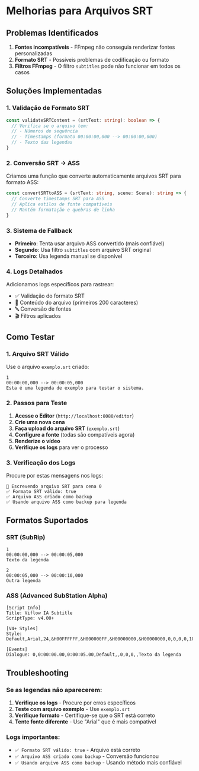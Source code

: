 # Melhorias para Arquivos SRT

## Problemas Identificados

1. **Fontes incompatíveis** - FFmpeg não conseguia renderizar fontes personalizadas
2. **Formato SRT** - Possíveis problemas de codificação ou formato
3. **Filtros FFmpeg** - O filtro `subtitles` pode não funcionar em todos os casos

## Soluções Implementadas

### 1. Validação de Formato SRT
```typescript
const validateSRTContent = (srtText: string): boolean => {
  // Verifica se o arquivo tem:
  // - Números de sequência
  // - Timestamps (formato 00:00:00,000 --> 00:00:00,000)
  // - Texto das legendas
}
```

### 2. Conversão SRT → ASS
Criamos uma função que converte automaticamente arquivos SRT para formato ASS:

```typescript
const convertSRTtoASS = (srtText: string, scene: Scene): string => {
  // Converte timestamps SRT para ASS
  // Aplica estilos de fonte compatíveis
  // Mantém formatação e quebras de linha
}
```

### 3. Sistema de Fallback
- **Primeiro**: Tenta usar arquivo ASS convertido (mais confiável)
- **Segundo**: Usa filtro `subtitles` com arquivo SRT original
- **Terceiro**: Usa legenda manual se disponível

### 4. Logs Detalhados
Adicionamos logs específicos para rastrear:
- ✅ Validação do formato SRT
- 📄 Conteúdo do arquivo (primeiros 200 caracteres)
- 🔤 Conversão de fontes
- 🎬 Filtros aplicados

## Como Testar

### 1. Arquivo SRT Válido
Use o arquivo `exemplo.srt` criado:
```
1
00:00:00,000 --> 00:00:05,000
Esta é uma legenda de exemplo para testar o sistema.
```

### 2. Passos para Teste
1. **Acesse o Editor** (`http://localhost:8080/editor`)
2. **Crie uma nova cena**
3. **Faça upload do arquivo SRT** (`exemplo.srt`)
4. **Configure a fonte** (todas são compatíveis agora)
5. **Renderize o vídeo**
6. **Verifique os logs** para ver o processo

### 3. Verificação dos Logs
Procure por estas mensagens nos logs:
```
📝 Escrevendo arquivo SRT para cena 0
✅ Formato SRT válido: true
✅ Arquivo ASS criado como backup
✅ Usando arquivo ASS como backup para legenda
```

## Formatos Suportados

### SRT (SubRip)
```
1
00:00:00,000 --> 00:00:05,000
Texto da legenda

2
00:00:05,000 --> 00:00:10,000
Outra legenda
```

### ASS (Advanced SubStation Alpha)
```
[Script Info]
Title: Viflow IA Subtitle
ScriptType: v4.00+

[V4+ Styles]
Style: Default,Arial,24,&H00FFFFFF,&H000000FF,&H00000000,&H00000000,0,0,0,0,100,100,0,0,1,2,0,2,10,10,10,1

[Events]
Dialogue: 0,0:00:00.00,0:00:05.00,Default,,0,0,0,,Texto da legenda
```

## Troubleshooting

### Se as legendas não aparecerem:
1. **Verifique os logs** - Procure por erros específicos
2. **Teste com arquivo exemplo** - Use `exemplo.srt`
3. **Verifique formato** - Certifique-se que o SRT está correto
4. **Tente fonte diferente** - Use "Arial" que é mais compatível

### Logs importantes:
- `✅ Formato SRT válido: true` - Arquivo está correto
- `✅ Arquivo ASS criado como backup` - Conversão funcionou
- `✅ Usando arquivo ASS como backup` - Usando método mais confiável
